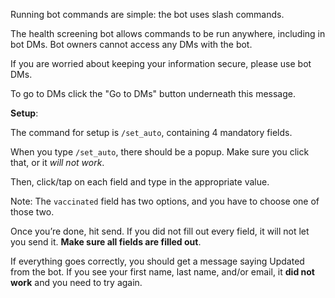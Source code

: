 Running bot commands are simple: the bot uses slash commands.

The health screening bot allows commands to be run anywhere, including in bot DMs. Bot owners cannot access any DMs with the bot.

If you are worried about keeping your information secure, please use bot DMs.

To go to DMs click the "Go to DMs" button underneath this message.

__**Setup**__:

The command for setup is `/set_auto`, containing 4 mandatory fields.

When you type `/set_auto`, there should be a popup. Make sure you click that, or it *will not work*.

Then, click/tap on each field and type in the appropriate value. 

Note: The `vaccinated` field has two options, and you have to choose one of those two.

Once you’re done, hit send. If you did not fill out every field, it will not let you send it. **Make sure all fields are filled out**.

If everything goes correctly, you should get a message saying Updated from the bot. If you see your first name, last name, and/or email, it **did not work** and you need to try again.
